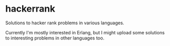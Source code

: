 # hackerrank
Solutions to hacker rank problems in various languages.

Currently I'm mostly interested in Erlang, but I might upload some solutions to interesting problems in other languages too.
